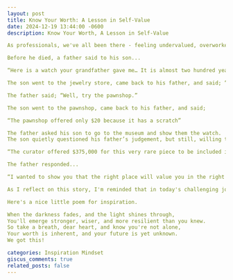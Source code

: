 ```yaml
---
layout: post
title: Know Your Worth: A Lesson in Self-Value
date: 2024-12-19 13:44:00 -0600
description: Know Your Worth, A Lesson in Self-Value

As professionals, we've all been there - feeling undervalued, overworked, and underappreciated. But what if I told you that your worth isn't defined by your job title, salary, or someone else's opinion? I want to share an inspirational perspective that has stayed with me. It's a story about a father's wisdom and the value of self-worth.

Before he died, a father said to his son...

“Here is a watch your grandfather gave me… It is almost two hundred years old. Before I give it to you, go to the jewelry store in the city. Tell them that I want to sell it, and see how much they offer you.”

The son went to the jewelry store, came back to his father, and said; “They offered $100 because it is so old.”

The father said; “Well, try the pawnshop.”

The son went to the pawnshop, came back to his father, and said;

“The pawnshop offered only $20 because it has a scratch”

The father asked his son to go to the museum and show them the watch.
The son quietly questioned his father’s judgement, but still, willing to act on his last wishes he went to the museum, when he came back he said to his father; 

“The curator offered $375,000 for this very rare piece to be included in their precious antique collection.”

The father responded...

“I wanted to show you that the right place will value you in the right way. Don’t find yourself in the wrong place and get angry because you are not valued. Never stay in a place where someone doesn’t see your value or you don’t feel appreciated.”

As I reflect on this story, I'm reminded that in today's challenging job market, it's easy to lose sight of our worth. But I want to encourage you to hold on to hope. In the midst of uncertainty and doubt, remember that your worth isn't defined by your current circumstances. It's not a question of if, but when, your talents will be recognized, and your dreams will begin.

Here's a nice little poem for inspiration.

When the darkness fades, and the light shines through,
You'll emerge stronger, wiser, and more resilient than you knew.
So take a breath, dear heart, and know you're not alone,
Your worth is inherent, and your future is yet unknown.
We got this!

categories: Inspiration Mindset
giscus_comments: true
related_posts: false
---
```


